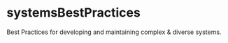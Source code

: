 # systemsBestPractices
Best Practices for developing and maintaining complex &amp; diverse systems.
